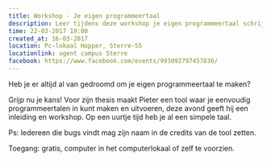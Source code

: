 ```yaml
---
title: Workshop - Je eigen programmeertaal
description: Leer tijdens deze workshop je eigen programmeertaal schrijven!
time: 22-03-2017 19:00
created_at: 16-03-2017
location: Pc-lokaal Hopper, Sterre-S5
locationlink: ugent campus Sterre
facebook: https://www.facebook.com/events/993092797457836/
---
```


Heb je er altijd al van gedroomd om je eigen programmeertaal te maken? 

Grijp nu je kans! Voor zijn thesis maakt Pieter een tool waar je eenvoudig programmeertalen in kunt maken en uitvoeren, deze avond geeft hij een inleiding en workshop. Op een uurtje tijd heb je al een simpele taal.

Ps: Iedereen die bugs vindt mag zijn naam in de credits van de tool zetten.

Toegang: gratis, computer in het computerlokaal of zelf te voorzien.
